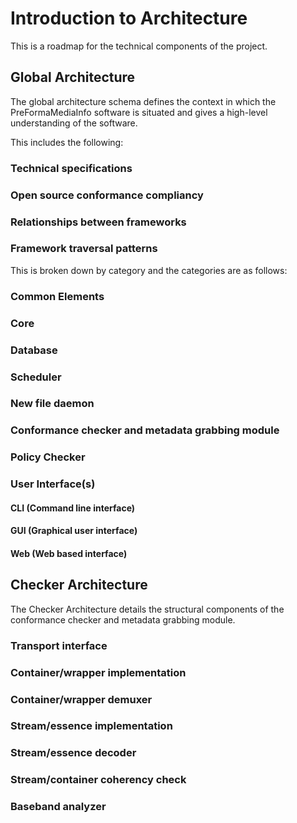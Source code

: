 # Introduction to Architecture

This is a roadmap for the technical components of the project.

## Global Architecture

The global architecture schema defines the context in which the PreFormaMediaInfo software is situated and gives a high-level understanding of the software.

This includes the following:

### Technical specifications

### Open source conformance compliancy

### Relationships between frameworks

### Framework traversal patterns

This is broken down by category and the categories are as follows:

### Common Elements

### Core

### Database

### Scheduler

### New file daemon

### Conformance checker and metadata grabbing module

### Policy Checker

### User Interface(s)

#### CLI (Command line interface)

#### GUI (Graphical user interface)

#### Web (Web based interface)


## Checker Architecture

The Checker Architecture details the structural components of the conformance checker and metadata grabbing module.

### Transport interface

### Container/wrapper implementation

### Container/wrapper demuxer

### Stream/essence implementation

### Stream/essence decoder

### Stream/container coherency check

###  Baseband analyzer
